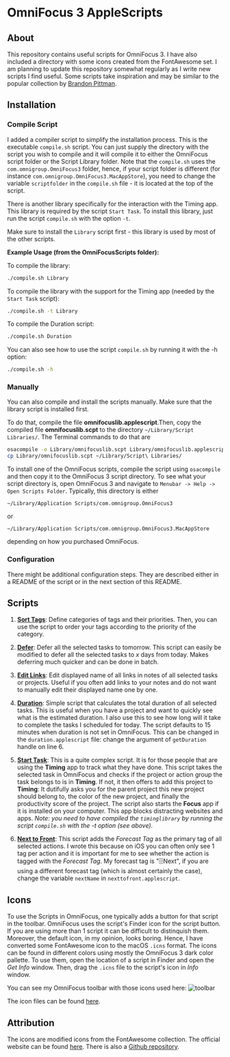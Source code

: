 # OmniFocus 3 AppleScripts

## About

This repository contains useful scripts for OmniFocus 3. I have also included a
directory with some icons created from the FontAwesome set. I am planning to
update this repository somewhat regularly as I write new scripts I find useful.
Some scripts take inspiration and may be similar to the popular collection by
[Brandon Pittman](https://github.com/brandonpittman/OmniFocus).

## Installation

### Compile Script

I added a compiler script to simplify the installation process. This is the
executable `compile.sh` script. You can just supply the directory with the
script you wish to compile and it will compile it to either the OmniFocus
script folder or the Script Library folder. Note that the `compile.sh` uses the
`com.omnigroup.OmniFocus3` folder, hence, if your script folder is different
(for instance `com.omnigroup.OmniFocus3.MacAppStore`), you need to change the
variable `scriptfolder` in the `compile.sh` file - it is located at the top of
the script.

There is another library specifically for the interaction with the Timing app.
This library is required by the script `Start Task`. To install this library,
just run the script `compile.sh` with the option `-t`.

Make sure to install the `Library` script first - this library is used by most
of the other scripts.

**Example Usage (from the OmniFocusScripts folder):**

To compile the library:
```bash
./compile.sh Library
```

To compile the library with the support for the Timing app (needed by the
`Start Task` script):

```bash
./compile.sh -t Library
```

To compile the Duration script:
```bash
./compile.sh Duration
```

You can also see how to use the script `compile.sh` by running it with the -h
option:
```bash
./compile.sh -h
```

### Manually

You can also compile and install the scripts manually. Make sure that the
library script is installed first.

To do that, compile the file **omnifocuslib.applescript**.Then, copy the compiled file
**omnifocuslib.scpt** to the directory `~/Library/Script Libraries/`. The
Terminal commands to do that are 

```bash
osacompile -o Library/omnifocuslib.scpt Library/omnifocuslib.applescript
cp Library/omnifocuslib.scpt ~/Library/Script\ Libraries/
```

To install one of the OmniFocus scripts, compile the script
using `osacompile` and then copy it to the OmniFocus 3 script directory. To see
what your script directory is, open OmniFocus 3 and navigate to `Menubar ->
Help -> Open Scripts Folder`. Typically, this directory is either

```
~/Library/Application Scripts/com.omnigroup.OmniFocus3
``` 

or

```
~/Library/Application Scripts/com.omnigroup.OmniFocus3.MacAppStore
``` 

depending on how you purchased OmniFocus. 

### Configuration
There might be additional configuration steps. They are described either in a README of the script or in the next section of this README.

## Scripts

1. **[Sort Tags](https://github.com/Rahlir/OmniFocusScripts/tree/master/Sort%20Tags)**: 
Define categories of tags and their priorities. Then, you can use the script to
order your tags according to the priority of the category.

2. **[Defer](https://github.com/Rahlir/OmniFocusScripts/tree/master/Defer)**:
Defer all the selected tasks to tomorrow. This script can easily be modified to
defer all the selected tasks to _x_ days from today. Makes deferring much
quicker and can be done in batch.

3. **[Edit Links](https://github.com/Rahlir/OmniFocusScripts/tree/master/Edit%20Links)**:
Edit displayed name of all links in notes of all selected tasks or projects.
Useful if you often add links to your notes and do not want to manually edit
their displayed name one by one.

4. **[Duration](https://github.com/Rahlir/OmniFocusScripts/tree/master/Duration)**:
Simple script that calculates the total duration of all selected tasks. This is
useful when you have a project and want to quickly see what is the estimated
duration. I also use this to see how long will it take to complete the tasks I
scheduled for today. The script defaults to 15 minutes when duration is not set
in OmniFocus. This can be changed in the `duration.applescript` file: change
the argument of `getDuration` handle on line 6.

5. **[Start Task](https://github.com/Rahlir/OmniFocusScripts/tree/master/Start%20Task)**:
This is a quite complex script. It is for those people that are using the
**Timing** app to track what they have done. This script takes the selected
task in OmniFocus and checks if the project or action group the task belongs to
is in **Timing**. If not, it then offers to add this project to **Timing**: It
dutifully asks you for the parent project this new project should belong to,
the color of the new project, and finally the productivity score of the
project. The script also starts the **Focus** app if it is installed on your
computer. This app blocks distracting websites and apps. 
_Note: you need to have compiled the `timinglibrary` by running the script
`compile.sh` with the -t option (see above)._

6. **[Next to Front](https://github.com/Rahlir/OmniFocusScripts/tree/master/Next%20to%20Front)**:
This script adds the _Forecast Tag_ as the primary tag of all selected actions.
I wrote this because on iOS you can often only see 1 tag per action and it is
important for me to see whether the action is tagged with the _Forecast Tag_.
My forecast tag is "🗄Next", if you are using a different forecast tag (which
is almost certainly the case), change the variable `nextName` in
`nexttofront.applescript`.

## Icons

To use the Scripts in OmniFocus, one typically adds a button for that script in
the toolbar. OmniFocus uses the script's Finder icon for the script button. If
you are using more than 1 script it can be difficult to distinquish them.
Moreover, the default icon, in my opinion, looks boring. Hence, I have
converted some FontAwesome icon to the macOS `.icns` format. The icons can be
found in different colors using mostly the OmniFocus 3 dark color pallette. To
use them, open the location of a script in Finder and open the _Get Info_
window. Then, drag the `.icns` file to the script's icon in _Info_ window.

You can see my OmniFocus toolbar with those icons used here:
![toolbar](https://Rahlir.github.io/Assets/toolbar.png)

The icon files can be found [here](https://github.com/Rahlir/OmniFocusScripts/tree/master/Icons).

## Attribution

The icons are modified icons from the FontAwesome collection. The official
website can be found [here](https://fontawesome.com/). There is also a [Github
repository](https://github.com/FortAwesome/Font-Awesome).
